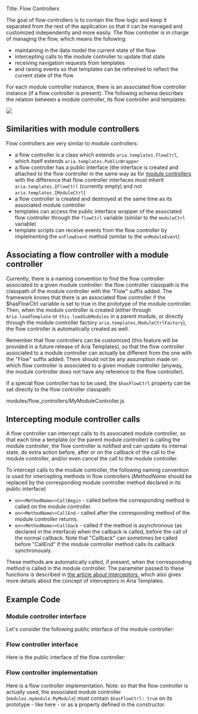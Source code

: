 Title: Flow Controllers





The goal of flow controllers is to contain the flow logic and keep it separated from the rest of the application so that it can be managed and customized independently and more easily. The flow controller is in charge of managing the flow, which means the following:


* maintaining in the data model the current state of the flow
* intercepting calls to the module controller to update that state
* receiving navigation requests from templates
* and raising events so that templates can be refreshed to reflect the current state of the flow

For each module controller instance, there is an associated flow controller instance (if a flow controller is present). The following schema describes the relation between a module controller, its flow controller and templates:


<img src="images/at_doc_overview_flow_controller.png" />

## Similarities with module controllers

Flow controllers are very similar to module controllers:


* a flow controller is a class which extends `aria.templates.FlowCtrl`, which itself extends `aria.templates.PublicWrapper`
* a flow controller has a public interface (the interface is created and attached to the flow controller in the same way as for [module controllers](controllers) with the difference that flow controller interfaces must inherit `aria.templates.IFlowCtrl` (currently empty) and not `aria.templates.IModuleCtrl`)
* a flow controller is created and destroyed at the same time as its associated module controller
* templates can access the public interface wrapper of the associated flow controller through the `flowCtrl` variable (similar to the `moduleCtrl` variable)
* template scripts can receive events from the flow controller by implementing the `onFlowEvent` method (similar to the `onModuleEvent`)

## Associating a flow controller with a module controller

Currently, there is a naming convention to find the flow controller associated to a given module controller: the flow controller classpath is the classpath of the module controller with the "Flow" suffix added. The framework knows that there is an associated flow controller if the $hasFlowCtrl variable is set to true in the prototype of the module controller. Then, when the module controller is created (either through `Aria.loadTemplate` or `this.loadSubModules` in a parent module, or directly through the module controller factory `aria.templates.ModuleCtrlFactory`), the flow controller is automatically created as well.

Remember that flow controllers can be customized (this feature will be provided in a future release of Aria Templates), so that the flow controller associated to a module controller can actually be different from the one with the "Flow" suffix added. There should not be any assumption made on which flow controller is associated to a given module controller (anyway, the module controller does not have any reference to the flow controller).

If a special flow controller has to be used, the `$hasFlowCtrl` property can be set directly to the flow controller classpath:


<srcinclude lang="JavaScript" outdent="true">modules/flow_controllers/MyModuleController.js
</srcinclude>

## Intercepting module controller calls

A flow controller can intercept calls to its associated module controller, so that each time a template (or the parent module controller) is calling the module controller, the flow controller is notified and can update its internal state, do extra action before, after or on the callback of the call to the module controller, and/or even cancel the call to the module controller.

To intercept calls to the module controller, the following naming convention is used for intercepting methods in flow controllers (_MethodName_ should be replaced by the corresponding module controller method declared in its public interface)

* `on<<MethodName>>CallBegin` - called before the corresponding method is called on the module controller.
* `on<<MethodName>>CallEnd` - called after the corresponding method of the module controller returns.
* `on<<MethodName>>Callback` - called if the method is asynchronous (as declared in the interface) when the callback is called, before the call of the normal callback. Note that "Callback" can sometimes be called before "CallEnd" if the module controller method calls its callback synchronously.

These methods are automatically called, if present, when the corresponding method is called in the module controller. The parameter passed to these functions is described in [the article about interceptors](interceptors), which also gives more details about the concept of interceptors in Aria Templates.

## Example Code

### Module controller interface

Let's consider the following public interface of the module controller:


<script src='http://snippets.ariatemplates.com/snippets/github.com/ariatemplates/documentation-code/%VERSION%/snippets/modules/flow_controllers/IMyModule.js?lang=javascript&outdent=true' defer></script>

### Flow controller interface

Here is the public interface of the flow controller:


<script src='http://snippets.ariatemplates.com/snippets/github.com/ariatemplates/documentation-code/%VERSION%/snippets/modules/flow_controllers/IMyModuleFlow.js?lang=javascript&outdent=true' defer></script>

### Flow controller implementation

Here is a flow controller implementation. Note: so that the flow controller is actually used, the associated module controller (`modules.mymodule.MyModule`) must contain `$hasFlowCtrl: true` on its prototype - like here - or as a property defined in the constructor.

<script src='http://snippets.ariatemplates.com/snippets/github.com/ariatemplates/documentation-code/%VERSION%/snippets/modules/flow_controllers/MyModuleFlow.js?lang=javascript&outdent=true' defer></script>